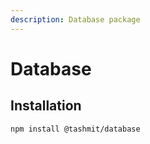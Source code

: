 ```yaml
---
description: Database package
---
```


# Database

## Installation

```text
npm install @tashmit/database
```

